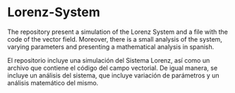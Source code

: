 # Lorenz-System

The repository present a simulation of the Lorenz System and a file with the code of the vector field. Moreover, there is a small analysis of the system, varying parameters and presenting a mathematical analysis in spanish. 

El repositorio incluye una simulación del Sistema Lorenz, así como un archivo que contiene el código del campo vectorial. De igual manera, se incluye un análisis del sistema, que incluye variación de parámetros y un análisis matemático del mismo.
